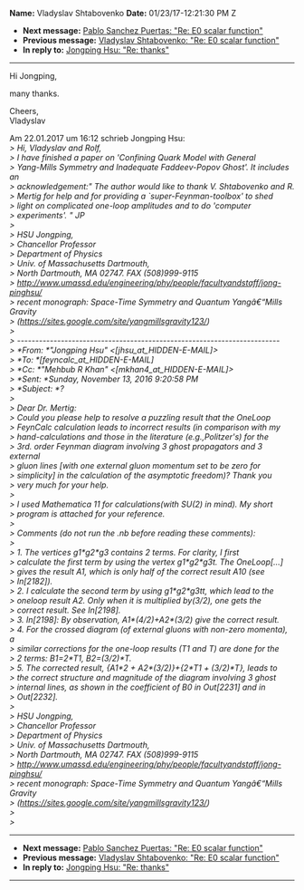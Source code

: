 **Name:** Vladyslav Shtabovenko
**Date:** 01/23/17-12:21:30 PM Z

  - **Next message:** [Pablo Sanchez Puertas: "Re: E0 scalar
    function"](1193.html)
  - **Previous message:** [Vladyslav Shtabovenko: "Re: E0 scalar
    function"](1191.html)
  - **In reply to:** [Jongping Hsu: "Re: thanks"](1190.html)

-----

Hi Jongping,  

many thanks.  

Cheers,  
Vladyslav  

Am 22.01.2017 um 16:12 schrieb Jongping Hsu:  
*\> Hi, Vladyslav and Rolf,*  
*\> I have finished a paper on 'Confining Quark Model with General*  
*\> Yang-Mills Symmetry and Inadequate Faddeev-Popov Ghost'. It includes
an*  
*\> acknowledgement:" The author would like to thank V. Shtabovenko and
R.*  
*\> Mertig for help and for providing a \`super-Feynman-toolbox' to
shed*  
*\> light on complicated one-loop amplitudes and to do 'computer*  
*\> experiments'. " JP*  
*\>*  
*\> HSU Jongping,*  
*\> Chancellor Professor*  
*\> Department of Physics*  
*\> Univ. of Massachusetts Dartmouth,*  
*\> North Dartmouth, MA 02747. FAX (508)999-9115*  
*\>
<http://www.umassd.edu/engineering/phy/people/facultyandstaff/jong-pinghsu/>*  
*\> recent monograph: Space-Time Symmetry and Quantum Yangâ€“Mills
Gravity*  
*\> (https://sites.google.com/site/yangmillsgravity123/)*  
*\>*  
*\>
------------------------------------------------------------------------*  
*\> \*From: \*"Jongping Hsu"
\<[jhsu_at_HIDDEN-E-MAIL]\>*  
*\> \*To:
\*[feyncalc_at_HIDDEN-E-MAIL]*  
*\> \*Cc: \*"Mehbub R Khan"
\<[mkhan4_at_HIDDEN-E-MAIL]\>*  
*\> \*Sent: \*Sunday, November 13, 2016 9:20:58 PM*  
*\> \*Subject: \*?*  
*\>*  
*\> Dear Dr. Mertig:*  
*\> Could you please help to resolve a puzzling result that the
OneLoop*  
*\> FeynCalc calculation leads to incorrect results (in comparison with
my*  
*\> hand-calculations and those in the literature (e.g.,Politzer's) for
the*  
*\> 3rd. order Feynman diagram involving 3 ghost propagators and 3
external*  
*\> gluon lines [with one external gluon momentum set to be zero
for*  
*\> simplicity] in the calculation of the asymptotic freedom)? Thank
you*  
*\> very much for your help.*  
*\>*  
*\> I used Mathematica 11 for calculations(with SU(2) in mind). My
short*  
*\> program is attached for your reference.*  
*\>*  
*\> Comments (do not run the .nb before reading these comments):*  
*\>*  
*\> 1. The vertices g1\*g2\*g3 contains 2 terms. For clarity, I first*  
*\> calculate the first term by using the vertex g1\*g2\*g3t. The
OneLoop[...]*  
*\> gives the result A1, which is only half of the correct result A10
(see*  
*\> In[2182]).*  
*\> 2. I calculate the second term by using g1\*g2\*g3tt, which lead to
the*  
*\> oneloop result A2. Only when it is multiplied by(3/2), one gets
the*  
*\> correct result. See In[2198].*  
*\> 3. In[2198]: By observation, A1\*(4/2)+A2\*(3/2) give the
correct result.*  
*\> 4. For the crossed diagram (of external gluons with non-zero
momenta), a*  
*\> similar corrections for the one-loop results (T1 and T) are done for
the*  
*\> 2 terms: B1=2\*T1, B2=(3/2)\*T.*  
*\> 5. The corrected result, {A1\*2 + A2\*(3/2)}+{2\*T1 + (3/2)\*T},
leads to*  
*\> the correct structure and magnitude of the diagram involving 3
ghost*  
*\> internal lines, as shown in the coefficient of B0 in
Out[2231] and in*  
*\> Out[2232].*  
*\>*  
*\> HSU Jongping,*  
*\> Chancellor Professor*  
*\> Department of Physics*  
*\> Univ. of Massachusetts Dartmouth,*  
*\> North Dartmouth, MA 02747. FAX (508)999-9115*  
*\>
<http://www.umassd.edu/engineering/phy/people/facultyandstaff/jong-pinghsu/>*  
*\> recent monograph: Space-Time Symmetry and Quantum Yangâ€“Mills
Gravity*  
*\> (https://sites.google.com/site/yangmillsgravity123/)*  
*\>*  
*\>*  

-----

  - **Next message:** [Pablo Sanchez Puertas: "Re: E0 scalar
    function"](1193.html)
  - **Previous message:** [Vladyslav Shtabovenko: "Re: E0 scalar
    function"](1191.html)
  - **In reply to:** [Jongping Hsu: "Re: thanks"](1190.html)

-----

